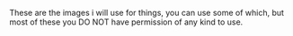 These are the images i will use for things, you can use some of which, but most of these you DO NOT have permission of any kind to use. 
